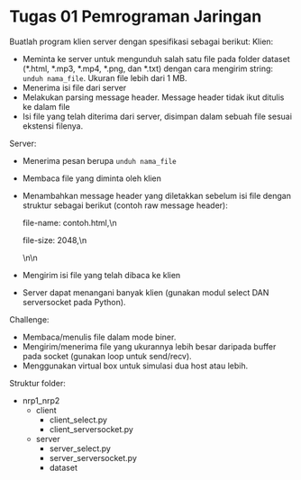 # Tugas 01 Pemrograman Jaringan 


Buatlah program klien server dengan spesifikasi sebagai berikut:
Klien:
- Meminta ke server untuk mengunduh salah satu file pada folder dataset (*.html, *.mp3, *.mp4, *.png, dan *.txt) dengan cara mengirim string: `unduh nama_file`. Ukuran file lebih dari 1 MB.
- Menerima isi file dari server
- Melakukan parsing message header. Message header tidak ikut ditulis ke dalam file
- Isi file yang telah diterima dari server, disimpan dalam sebuah file sesuai ekstensi filenya.

Server:
- Menerima pesan berupa `unduh nama_file`
- Membaca file yang diminta oleh klien
- Menambahkan message header yang diletakkan sebelum isi file dengan struktur sebagai berikut (contoh raw message header):
	
	file-name: contoh.html,\n
	
	file-size: 2048,\n
	
	\n\n
- Mengirim isi file yang telah dibaca ke klien
- Server dapat menangani banyak klien (gunakan modul select DAN serversocket pada Python).

Challenge:
- Membaca/menulis file dalam mode biner.
- Mengirim/menerima file yang ukurannya lebih besar daripada buffer pada socket (gunakan loop untuk send/recv).
- Menggunakan virtual box untuk simulasi dua host atau lebih.

Struktur folder:
- nrp1_nrp2
	- client
		- client_select.py
		- client_serversocket.py
	- server
		- server_select.py
		- server_serversocket.py
		- dataset

